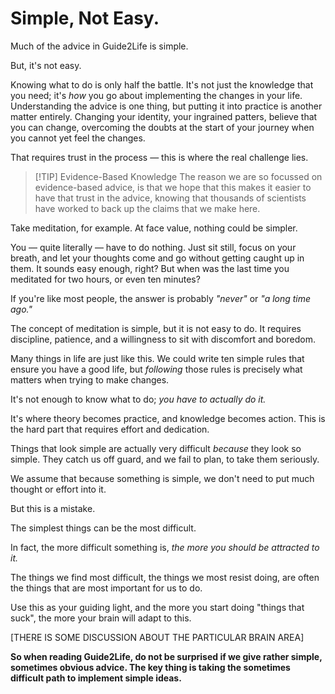 # Simple, Not Easy.

Much of the advice in Guide2Life is simple.

But, it's not easy. 

Knowing what to do is only half the battle. It's not just the knowledge that you need; it's _how_ you go about implementing the changes in your life. Understanding the advice is one thing, but putting it into practice is another matter entirely. Changing your identity, your ingrained patters, believe that you can change, overcoming the doubts at the start of your journey when you cannot yet feel the changes. 

That requires trust in the process — this is where the real challenge lies.

>[!TIP] Evidence-Based Knowledge
>The reason we are so focussed on evidence-based advice, is that we hope that this makes it easier to have that trust in the advice, knowing that thousands of scientists have worked to back up the claims that we make here.



Take meditation, for example. At face value, nothing could be simpler. 

You — quite literally — have to do nothing. Just sit still, focus on your breath, and let your thoughts come and go without getting caught up in them. It sounds easy enough, right? But when was the last time you meditated for two hours, or even ten minutes? 

If you're like most people, the answer is probably *"never"* or *"a long time ago."* 

The concept of meditation is simple, but it is not easy to do. It requires discipline, patience, and a willingness to sit with discomfort and boredom.

Many things in life are just like this. We could write ten simple rules that ensure you have a good life, but _following_ those rules is precisely what matters when trying to make changes. 

It's not enough to know what to do; *you have to actually do it.*

It's where theory becomes practice, and  knowledge becomes action. This is the hard part that requires effort and dedication.

Things that look simple are actually very difficult _because_ they look so simple. They catch us off guard, and we fail to plan, to take them seriously. 

We assume that because something is simple, we don't need to put much thought or effort into it. 

But this is a mistake. 

The simplest things can be the most difficult.

In fact, the more difficult something is, *the more you should be attracted to it.*

The things we find most difficult, the things we most resist doing, are often the things that are most important for us to do. 

Use this as your guiding light, and the more you start doing "things that suck", the more your brain will adapt to this.

[THERE IS SOME DISCUSSION ABOUT THE PARTICULAR BRAIN AREA]

**So when reading Guide2Life, do not be surprised if we give rather simple, sometimes obvious advice. The key thing is taking the sometimes difficult path to implement simple ideas.** 








